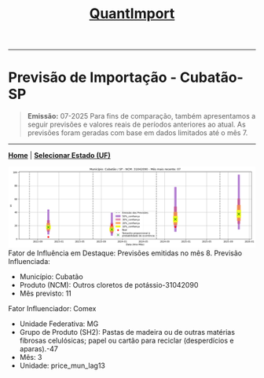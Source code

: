 <header>
    <h1><a href="https://quantimportbrazil.github.io/Sobre/">QuantImport</a></h1>
</header>

---

# Previsão de Importação - Cubatão-SP

> **Emissão:** 07-2025
> Para fins de comparação, também apresentamos a seguir previsões e valores reais de períodos anteriores ao atual.
> As previsões foram geradas com base em dados limitados até o mês 7.

---

**[Home](https://quantimportbrazil.github.io/Sobre/)** | **[Selecionar Estado (UF)](https://quantimportbrazil.github.io/Unidades_Federativas/)**


![Gráfico de Previsão](31042090.png)
Fator de Influência em Destaque:
Previsões emitidas no mês 8.
Previsão Influenciada:
- Município: Cubatão
- Produto (NCM): Outros cloretos de potássio-31042090 
- Mês previsto: 11


Fator Influenciador: Comex
- Unidade Federativa: MG
- Grupo de Produto (SH2): Pastas de madeira ou de outras matérias fibrosas celulósicas; papel ou cartão para reciclar (desperdícios e aparas).-47 
- Mês: 3
- Unidade: price_mun_lag13






